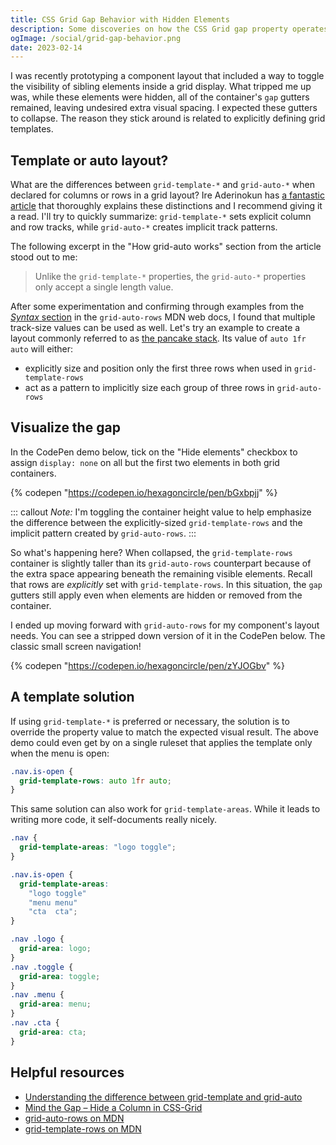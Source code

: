 ```yaml
---
title: CSS Grid Gap Behavior with Hidden Elements
description: Some discoveries on how the CSS Grid gap property operates when hiding items in grid-template and grid-auto layouts.
ogImage: /social/grid-gap-behavior.png
date: 2023-02-14
---
```


I was recently prototyping a component layout that included a way to toggle the visibility of sibling elements inside a grid display. What tripped me up was, while these elements were hidden, all of the container's `gap` gutters remained, leaving undesired extra visual spacing. I expected these gutters to collapse. The reason they stick around is related to explicitly defining grid templates.

## Template or auto layout?

What are the differences between `grid-template-*` and `grid-auto-*` when declared for columns or rows in a grid layout? Ire Aderinokun has [a fantastic article](https://bitsofco.de/understanding-the-difference-between-grid-template-and-grid-auto/) that thoroughly explains these distinctions and I recommend giving it a read. I'll try to quickly summarize: `grid-template-*` sets explicit column and row tracks, while `grid-auto-*` creates implicit track patterns.

The following excerpt in the "How grid-auto works" section from the article stood out to me:

> Unlike the `grid-template-*` properties, the `grid-auto-*` properties only accept a single length value.

After some experimentation and confirming through examples from the [_Syntax_ section](https://developer.mozilla.org/en-US/docs/Web/CSS/grid-auto-rows#syntax) in the `grid-auto-rows` MDN web docs, I found that multiple track-size values can be used as well. Let's try an example to create a layout commonly referred to as [the pancake stack](https://web.dev/patterns/layout/pancake-stack/). Its value of `auto 1fr auto` will either:

- explicitly size and position only the first three rows when used in `grid-template-rows`
- act as a pattern to implicitly size each group of three rows in `grid-auto-rows`

## Visualize the gap

In the CodePen demo below, tick on the "Hide elements" checkbox to assign `display: none` on all but the first two elements in both grid containers.

{% codepen "https://codepen.io/hexagoncircle/pen/bGxbpjj" %}

::: callout
_Note:_ I'm toggling the container height value to help emphasize the difference between the explicitly-sized `grid-template-rows` and the implicit pattern created by `grid-auto-rows`.
:::

So what's happening here? When collapsed, the `grid-template-rows` container is slightly taller than its `grid-auto-rows` counterpart because of the extra space appearing beneath the remaining visible elements. Recall that rows are _explicitly_ set with `grid-template-rows`. In this situation, the `gap` gutters still apply even when elements are hidden or removed from the container.

I ended up moving forward with `grid-auto-rows` for my component's layout needs. You can see a stripped down version of it in the CodePen below. The classic small screen navigation!

{% codepen "https://codepen.io/hexagoncircle/pen/zYJOGbv" %}

## A template solution

If using `grid-template-*` is preferred or necessary, the solution is to override the property value to match the expected visual result. The above demo could even get by on a single ruleset that applies the template only when the menu is open:

```css
.nav.is-open {
  grid-template-rows: auto 1fr auto;
}
```

This same solution can also work for `grid-template-areas`. While it leads to writing more code, it self-documents really nicely.

```css
.nav {
  grid-template-areas: "logo toggle";
}

.nav.is-open {
  grid-template-areas:
    "logo toggle"
    "menu menu"
    "cta  cta";
}

.nav .logo {
  grid-area: logo;
}
.nav .toggle {
  grid-area: toggle;
}
.nav .menu {
  grid-area: menu;
}
.nav .cta {
  grid-area: cta;
}
```

## Helpful resources

- [Understanding the difference between grid-template and grid-auto](https://bitsofco.de/understanding-the-difference-between-grid-template-and-grid-auto/)
- [Mind the Gap – Hide a Column in CSS-Grid](https://marcus-obst.de/blog/mid-the-gap-hide-a-column-in-css-grid)
- [grid-auto-rows on MDN](https://developer.mozilla.org/en-US/docs/Web/CSS/grid-auto-rows)
- [grid-template-rows on MDN](https://developer.mozilla.org/en-US/docs/Web/CSS/grid-template-rows)
